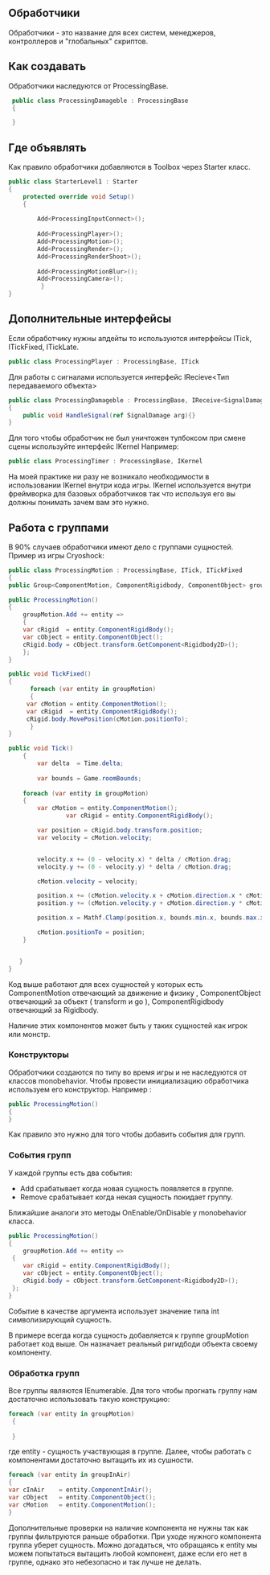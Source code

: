 ## Обработчики

Обработчики - это название для всех систем, менеджеров, контроллеров и "глобальных" скриптов. 

## Как создавать
Обработчики наследуются от ProcessingBase. 
```csharp
 public class ProcessingDamageble : ProcessingBase
 {

 }
```
## Где объявлять
Как правило обработчики добавляются в Toolbox через Starter класс.

```csharp
public class StarterLevel1 : Starter
{
	protected override void Setup()
	{
		 
		Add<ProcessingInputConnect>();
 
		Add<ProcessingPlayer>();
		Add<ProcessingMotion>();
		Add<ProcessingRender>();
		Add<ProcessingRenderShoot>();
		
		Add<ProcessingMotionBlur>();
		Add<ProcessingCamera>();
         }
}
```
## Дополнительные интерфейсы
Если обработчику нужны апдейты то используются интерфейсы ITick, ITickFixed, ITickLate.

```csharp
public class ProcessingPlayer : ProcessingBase, ITick
```

Для работы с сигналами используется интерфейс IRecieve<Тип передаваемого объекта>

```csharp
public class ProcessingDamageble : ProcessingBase, IReceive<SignalDamage>, ITick
{
	public void HandleSignal(ref SignalDamage arg){}
}
```

Для того чтобы обработчик не был уничтожен тулбоксом при смене сцены используйте интерфейс IKernel
Например:
```csharp
public class ProcessingTimer : ProcessingBase, IKernel
```
На моей практике ни разу не возникало необходимости в использовании IKernel внутри кода игры. IKernel используется внутри фреймворка для базовых обработчиков так что используя его вы должны понимать зачем вам это нужно.

## Работа с группами

В 90% случаев обработчики имеют дело с группами сущностей.
Пример из игры Cryoshock:

```csharp 
public class ProcessingMotion : ProcessingBase, ITick, ITickFixed
{
public Group<ComponentMotion, ComponentRigidbody, ComponentObject> groupMotion;

public ProcessingMotion()
{
	groupMotion.Add += entity =>
	{
	var cRigid  = entity.ComponentRigidBody();
	var cObject = entity.ComponentObject();
	cRigid.body = cObject.transform.GetComponent<Rigidbody2D>();
	};
}

public void TickFixed()
{
      foreach (var entity in groupMotion)
      {
	 var cMotion = entity.ComponentMotion();
	 var cRigid  = entity.ComponentRigidBody();
	 cRigid.body.MovePosition(cMotion.positionTo);
      }
}

public void Tick()
	{
        var delta  = Time.delta;
                        
        var bounds = Game.roomBounds;
			
	foreach (var entity in groupMotion)
	{
		var cMotion = entity.ComponentMotion();
                var cRigid = entity.ComponentRigidBody();

		var position = cRigid.body.transform.position;
		var velocity = cMotion.velocity;


		velocity.x += (0 - velocity.x) * delta / cMotion.drag;
		velocity.y += (0 - velocity.y) * delta / cMotion.drag;

		cMotion.velocity = velocity;

		position.x += (cMotion.velocity.x + cMotion.direction.x * cMotion.speed) * delta;
		position.y += (cMotion.velocity.y + cMotion.direction.y * cMotion.speed) * delta;

		position.x = Mathf.Clamp(position.x, bounds.min.x, bounds.max.x);

		cMotion.positionTo = position;
	}


   }
}
```
Код выше работают для  всех сущностей у которых есть ComponentMotion отвечающий за движение и физику , ComponentObject отвечающий за  объект ( transform и go ), ComponentRigidbody отвечающий за Rigidbody.
 
Наличие этих компонентов может быть у таких сущностей как игрок или монстр. 

### Конструкторы
Обработчики создаются по типу во время игры и не наследуются от классов monobehavior. Чтобы провести инициализацию обработчика используем его конструктор. Например :

```csharp
public ProcessingMotion()
{ 
}
```

Как правило это нужно для того чтобы добавить события для групп.

### События групп
У каждой группы есть два события:
- Add срабатывает когда новая сущность появляется в группе.
- Remove срабатывает когда некая сущность покидает группу.

Ближайшие аналоги это методы OnEnable/OnDisable у monobehavior класса.

```csharp
public ProcessingMotion()
{
	groupMotion.Add += entity =>
 {
	var cRigid = entity.ComponentRigidBody();
	var cObject = entity.ComponentObject();
	cRigid.body = cObject.transform.GetComponent<Rigidbody2D>();	
 };
}
```

Событие в качестве аргумента использует значение типа int символизирующий сущность.

В примере всегда когда сущность добавляется к группе groupMotion работает код выше. Он назначает реальный ригидбоди объекта своему компоненту. 


### Обработка групп
Все группы являются IEnumerable. Для того чтобы прогнать группу нам достаточно использовать такую конструкцию:
```csharp
foreach (var entity in groupMotion) 
 {
              
 }
```
где entity - сущность участвующая в группе.
Далее, чтобы работать с компонентами достаточно вытащить их из сушности.
```csharp
foreach (var entity in groupInAir)
{
var cInAir    = entity.ComponentInAir();
var cObject   = entity.ComponentObject();
var cMotion   = entity.ComponentMotion();
}
```
Дополнительные проверки на наличие компонента не нужны так как группы фильтруются раньше обработки. При уходе нужного компонента группа уберет сущность. Можно догадаться, что обращаясь к entity мы можем попытаться вытащить любой компонент, даже если его нет в группе, однако это небезопасно и так лучше не делать.




